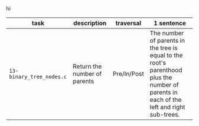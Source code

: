 hi

| task | description | traversal | 1 sentence |
| ---- | - | - | - |
| `13-binary_tree_nodes.c` | Return the number of parents | Pre/In/Post | The number of parents in the tree is equal to the root's parenthood plus the number of parents in each of the left and right sub-trees. |
 